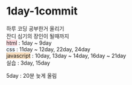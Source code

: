 # 1day-1commit
하루 코딩 공부한거 올리기  
잔디 심기의 장인이 될때까지  
<span style='background-color: #ffdce0'>html</span> : 1day ~ 9day  
<span style='background-color: #f1f8ff'>css</span> : 11day ~ 12day, 22day, 24day  
<span style='background-color: #F7DDBE'>javascript</span> : 10day, 13day ~ 14day, 16day ~ 21day  
실습 : 3day, 15day  
  
5day : 20분 늦게 올림
